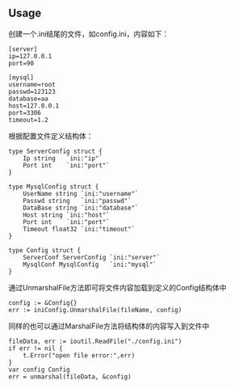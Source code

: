 ## Usage
创建一个.ini结尾的文件，如config.ini，内容如下：
```$xslt
[server]
ip=127.0.0.1
port=90

[mysql]
username=root
passwd=123123
database=aa
host=127.0.0.1
port=3306
timeout=1.2
```

根据配置文件定义结构体：

```$xslt
type ServerConfig struct {
	Ip string	`ini:"ip"`
	Port int	`ini:"port"`
}

type MysqlConfig struct {
	UserName string	`ini:"username"`
	Passwd string	`ini:"passwd"`
	DataBase string `ini:"database"`
	Host string	`ini:"host"`
	Port int	`ini:"port"`
	Timeout float32 `ini:"timeout"`
}

type Config struct {
	ServerConf ServerConfig `ini:"server"`
	MysqlConf MysqlConfig	`ini:"mysql"`
}
```

通过UnmarshalFile方法即可将文件内容加载到定义的Config结构体中
```$xslt
config := &Config{}
err := iniConfig.UnmarshalFile(fileName, config)
```

同样的也可以通过MarshalFile方法将结构体的内容写入到文件中
```$xslt
fileData, err := ioutil.ReadFile("./config.ini")
if err != nil {
    t.Error("open file error:",err)
}
var config Config
err = unmarshal(fileData, &config)
```



